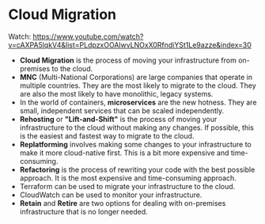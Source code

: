 # Cloud Migration

Watch: https://www.youtube.com/watch?v=cAXPA5lqkV4&list=PLdpzxOOAlwvLNOxX0RfndiYSt1Le9azze&index=30

- **Cloud Migration** is the process of moving your infrastructure from on-premises to the cloud.
- **MNC** (Multi-National Corporations) are large companies that operate in multiple countries. They are the most likely to migrate to the cloud. They are also the most likely to have monolithic, legacy systems.
- In the world of containers, **microservices** are the new hotness. They are small, independent services that can be scaled independently.
- **Rehosting** or **"Lift-and-Shift"** is the process of moving your infrastructure to the cloud without making any changes. If possible, this is the easiest and fastest way to migrate to the cloud.
- **Replatforming** involves making some changes to your infrastructure to make it more cloud-native first. This is a bit more expensive and time-consuming.
- **Refactoring** is the process of rewriting your code with the best possible approach. It is the most expensive and time-consuming approach.
- Terraform can be used to migrate your infrastructure to the cloud.
- CloudWatch can be used to monitor your infrastructure.
- **Retain** and **Retire** are two options for dealing with on-premises infrastructure that is no longer needed.
